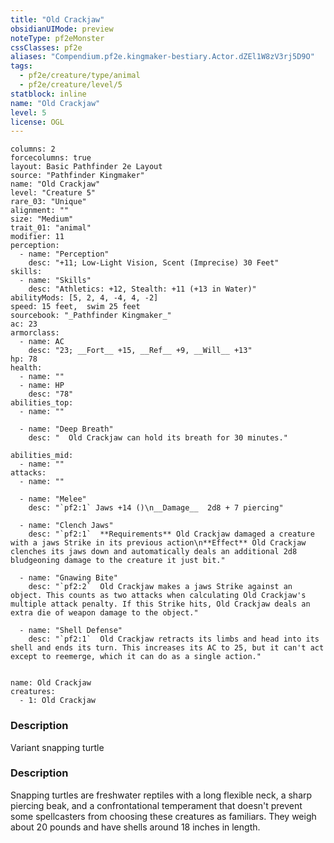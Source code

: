 ```yaml
---
title: "Old Crackjaw"
obsidianUIMode: preview
noteType: pf2eMonster
cssClasses: pf2e
aliases: "Compendium.pf2e.kingmaker-bestiary.Actor.dZEl1W8zV3rj5D9O" 
tags:
  - pf2e/creature/type/animal
  - pf2e/creature/level/5
statblock: inline
name: "Old Crackjaw"
level: 5
license: OGL
---
```


```statblock
columns: 2
forcecolumns: true
layout: Basic Pathfinder 2e Layout
source: "Pathfinder Kingmaker"
name: "Old Crackjaw"
level: "Creature 5"
rare_03: "Unique"
alignment: ""
size: "Medium"
trait_01: "animal"
modifier: 11
perception:
  - name: "Perception"
    desc: "+11; Low-Light Vision, Scent (Imprecise) 30 Feet"
skills:
  - name: "Skills"
    desc: "Athletics: +12, Stealth: +11 (+13 in Water)"
abilityMods: [5, 2, 4, -4, 4, -2]
speed: 15 feet,  swim 25 feet
sourcebook: "_Pathfinder Kingmaker_"
ac: 23
armorclass:
  - name: AC
    desc: "23; __Fort__ +15, __Ref__ +9, __Will__ +13"
hp: 78
health:
  - name: ""
  - name: HP
    desc: "78"
abilities_top:
  - name: ""

  - name: "Deep Breath"
    desc: "  Old Crackjaw can hold its breath for 30 minutes."

abilities_mid:
  - name: ""
attacks:
  - name: ""

  - name: "Melee"
    desc: "`pf2:1` Jaws +14 ()\n__Damage__  2d8 + 7 piercing"

  - name: "Clench Jaws"
    desc: "`pf2:1`  **Requirements** Old Crackjaw damaged a creature with a jaws Strike in its previous action\n**Effect** Old Crackjaw clenches its jaws down and automatically deals an additional 2d8 bludgeoning damage to the creature it just bit."

  - name: "Gnawing Bite"
    desc: "`pf2:2`  Old Crackjaw makes a jaws Strike against an object. This counts as two attacks when calculating Old Crackjaw's multiple attack penalty. If this Strike hits, Old Crackjaw deals an extra die of weapon damage to the object."

  - name: "Shell Defense"
    desc: "`pf2:1`  Old Crackjaw retracts its limbs and head into its shell and ends its turn. This increases its AC to 25, but it can't act except to reemerge, which it can do as a single action."
 
```

```encounter-table
name: Old Crackjaw
creatures:
  - 1: Old Crackjaw
```
### Description
Variant snapping turtle

### Description
Snapping turtles are freshwater reptiles with a long flexible neck, a sharp piercing beak, and a confrontational temperament that doesn't prevent some spellcasters from choosing these creatures as familiars. They weigh about 20 pounds and have shells around 18 inches in length.
